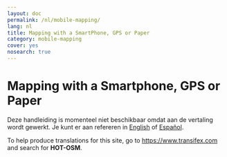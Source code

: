 ```yaml
---
layout: doc
permalink: /nl/mobile-mapping/
lang: nl
title: Mapping with a SmartPhone, GPS or Paper
category: mobile-mapping
cover: yes
nosearch: true
---
```


Mapping with a Smartphone, GPS or Paper
=============================

Deze handleiding is momenteel niet beschikbaar omdat aan de vertaling wordt gewerkt. Je kunt er aan refereren in  [English](/en/mobile-mapping/) of [Español](/es/mobile-mapping/).  

To help produce translations for this site, go to <https://www.transifex.com> and search for **HOT-OSM**.
